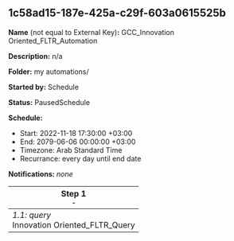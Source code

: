 ## 1c58ad15-187e-425a-c29f-603a0615525b

**Name** (not equal to External Key)**:** GCC_Innovation Oriented_FLTR_Automation

**Description:** n/a

**Folder:** my automations/

**Started by:** Schedule

**Status:** PausedSchedule

**Schedule:**

* Start: 2022-11-18 17:30:00 +03:00
* End: 2079-06-06 00:00:00 +03:00
* Timezone: Arab Standard Time
* Recurrance: every day until end date

**Notifications:** _none_


| Step 1<br>_<small>-</small>_ |
| --- |
| _1.1: query_<br>Innovation Oriented_FLTR_Query |
